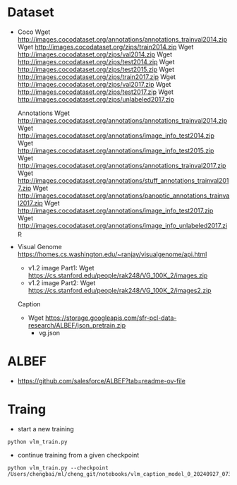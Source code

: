 # Dataset
 - Coco
    Wget http://images.cocodataset.org/annotations/annotations_trainval2014.zip
    Wget http://images.cocodataset.org/zips/train2014.zip 
    Wget http://images.cocodataset.org/zips/val2014.zip
    Wget http://images.cocodataset.org/zips/test2014.zip
    Wget http://images.cocodataset.org/zips/test2015.zip
    Wget http://images.cocodataset.org/zips/train2017.zip 
    Wget http://images.cocodataset.org/zips/val2017.zip 
    Wget http://images.cocodataset.org/zips/test2017.zip
    Wget http://images.cocodataset.org/zips/unlabeled2017.zip 

    Annotations
    Wget http://images.cocodataset.org/annotations/annotations_trainval2014.zip
    Wget http://images.cocodataset.org/annotations/image_info_test2014.zip 
    Wget http://images.cocodataset.org/annotations/image_info_test2015.zip
    Wget http://images.cocodataset.org/annotations/annotations_trainval2017.zip 
    Wget http://images.cocodataset.org/annotations/stuff_annotations_trainval2017.zip 
    Wget http://images.cocodataset.org/annotations/panoptic_annotations_trainval2017.zip
    Wget http://images.cocodataset.org/annotations/image_info_test2017.zip
    Wget http://images.cocodataset.org/annotations/image_info_unlabeled2017.zip


- Visual Genome
   https://homes.cs.washington.edu/~ranjay/visualgenome/api.html
   - v1.2 image Part1: Wget https://cs.stanford.edu/people/rak248/VG_100K_2/images.zip
   - v1.2 image Part2: Wget https://cs.stanford.edu/people/rak248/VG_100K_2/images2.zip

   Caption
   - Wget https://storage.googleapis.com/sfr-pcl-data-research/ALBEF/json_pretrain.zip
      - vg.json

# ALBEF
 - https://github.com/salesforce/ALBEF?tab=readme-ov-file

# Traing
 - start a new training
 ```
 python vlm_train.py
 ```

 - continue training from a given checkpoint
 ```
 python vlm_train.py --checkpoint /Users/chengbai/ml/cheng_git/notebooks/vlm_caption_model_0_20240927_073655_2500.pt
 ```
